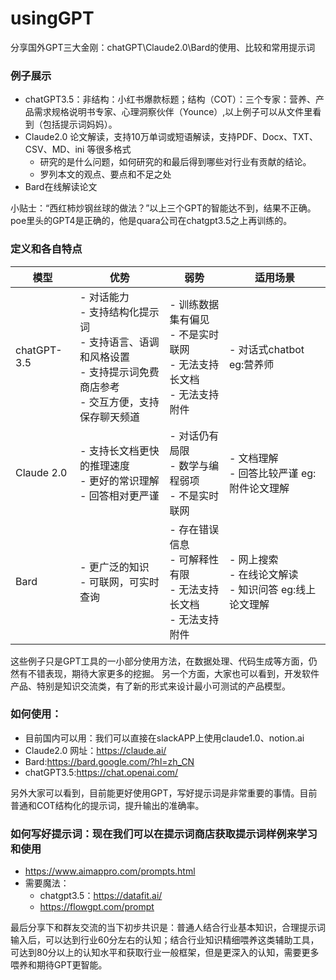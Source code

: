 # usingGPT
分享国外GPT三大金刚：chatGPT\Claude2.0\Bard的使用、比较和常用提示词

### 例子展示
- chatGPT3.5：非结构：小红书爆款标题；结构（COT）：三个专家：营养、产品需求规格说明书专家、心理洞察伙伴（Younce）,以上例子可以从文件里看到（包括提示词妈妈）。
- Claude2.0 论文解读，支持10万单词或短语解读，支持PDF、Docx、TXT、CSV、MD、ini 等很多格式
    - 研究的是什么问题，如何研究的和最后得到哪些对行业有贡献的结论。
    - 罗列本文的观点、要点和不足之处
- Bard在线解读论文

小贴士：“西红柿炒钢丝球的做法？”以上三个GPT的智能达不到，结果不正确。poe里头的GPT4是正确的，他是quara公司在chatgpt3.5之上再训练的。

### 定义和各自特点
| 模型 | 优势 | 弱势 |  适用场景 |
| --- |  --- | --- | --- |
| chatGPT-3.5 | - 对话能力<br>- 支持结构化提示词<br>- 支持语言、语调和风格设置<br>- 支持提示词免费商店参考<br>- 交互方便，支持保存聊天频道 | - 训练数据集有偏见<br>- 不是实时联网<br>- 无法支持长文档<br>- 无法支持附件 | - 对话式chatbot eg:营养师 |
| Claude 2.0 | - 支持长文档更快的推理速度<br>- 更好的常识理解<br>- 回答相对更严谨 | - 对话仍有局限<br>- 数学与编程弱项<br>- 不是实时联网 | - 文档理解<br>- 回答比较严谨 eg:附件论文理解 |
| Bard | - 更广泛的知识<br>- 可联网，可实时查询 | - 存在错误信息<br>- 可解释性有限<br>- 无法支持长文档<br>- 无法支持附件 | - 网上搜索<br>- 在线论文解读<br>- 知识问答 eg:线上论文理解 |

这些例子只是GPT工具的一小部分使用方法，在数据处理、代码生成等方面，仍然有不错表现，期待大家更多的挖掘。
另一个方面，大家也可以看到，开发软件产品、特别是知识交流类，有了新的形式来设计最小可测试的产品模型。

### 如何使用：
- 目前国内可以用：我们可以直接在slackAPP上使用claude1.0、notion.ai
- Claude2.0 网址：https://claude.ai/
- Bard:https://bard.google.com/?hl=zh_CN
- chatGPT3.5:https://chat.openai.com/

另外大家可以看到，目前能更好使用GPT，写好提示词是非常重要的事情。目前普通和COT结构化的提示词，提升输出的准确率。

### 如何写好提示词：现在我们可以在提示词商店获取提示词样例来学习和使用
- https://www.aimappro.com/prompts.html
- 需要魔法：
    - chatgpt3.5：https://datafit.ai/
    - https://flowgpt.com/prompt

最后分享下和群友交流的当下初步共识是：普通人结合行业基本知识，合理提示词输入后，可以达到行业60分左右的认知；结合行业知识精细喂养这类辅助工具，可达到80分以上的认知水平和获取行业一般框架，但是更深入的认知，需要更多喂养和期待GPT更智能。
